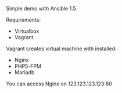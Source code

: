 Simple demo with Ansible 1.5

Requirements:

* Virtualbox
* Vagrant

Vagrant creates virtual machine with installed:

* Nginx
* PHP5-FPM
* Mariadb

You can access Nginx on 123.123.123.123:80
